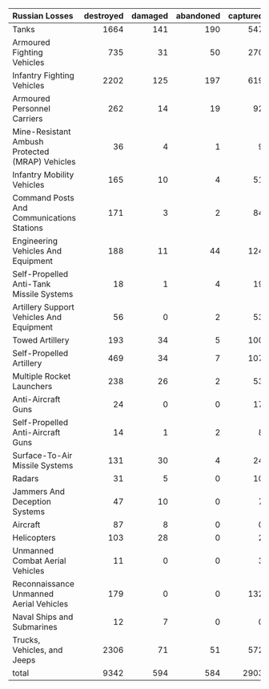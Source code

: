 | Russian Losses                                   |   destroyed |   damaged |   abandoned |   captured |   total |
|:-------------------------------------------------|------------:|----------:|------------:|-----------:|--------:|
| Tanks                                            |        1664 |       141 |         190 |        547 |    2542 |
| Armoured Fighting Vehicles                       |         735 |        31 |          50 |        270 |    1086 |
| Infantry Fighting Vehicles                       |        2202 |       125 |         197 |        619 |    3143 |
| Armoured Personnel Carriers                      |         262 |        14 |          19 |         92 |     387 |
| Mine-Resistant Ambush Protected  (MRAP) Vehicles |          36 |         4 |           1 |          9 |      50 |
| Infantry Mobility Vehicles                       |         165 |        10 |           4 |         51 |     230 |
| Command Posts And Communications Stations        |         171 |         3 |           2 |         84 |     260 |
| Engineering Vehicles And Equipment               |         188 |        11 |          44 |        124 |     367 |
| Self-Propelled Anti-Tank Missile Systems         |          18 |         1 |           4 |         19 |      42 |
| Artillery Support Vehicles And Equipment         |          56 |         0 |           2 |         53 |     111 |
| Towed Artillery                                  |         193 |        34 |           5 |        100 |     332 |
| Self-Propelled Artillery                         |         469 |        34 |           7 |        107 |     617 |
| Multiple Rocket Launchers                        |         238 |        26 |           2 |         53 |     319 |
| Anti-Aircraft Guns                               |          24 |         0 |           0 |         17 |      41 |
| Self-Propelled Anti-Aircraft Guns                |          14 |         1 |           2 |          8 |      25 |
| Surface-To-Air Missile Systems                   |         131 |        30 |           4 |         24 |     189 |
| Radars                                           |          31 |         5 |           0 |         10 |      46 |
| Jammers And Deception Systems                    |          47 |        10 |           0 |          7 |      64 |
| Aircraft                                         |          87 |         8 |           0 |          0 |      95 |
| Helicopters                                      |         103 |        28 |           0 |          2 |     133 |
| Unmanned Combat Aerial Vehicles                  |          11 |         0 |           0 |          3 |      14 |
| Reconnaissance Unmanned Aerial Vehicles          |         179 |         0 |           0 |        132 |     311 |
| Naval Ships and Submarines                       |          12 |         7 |           0 |          0 |      19 |
| Trucks, Vehicles, and Jeeps                      |        2306 |        71 |          51 |        572 |    3000 |
| total                                            |        9342 |       594 |         584 |       2903 |   13423 |